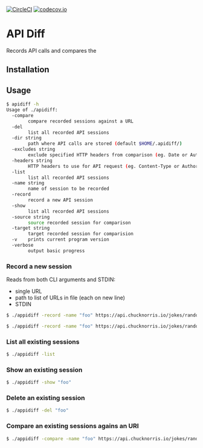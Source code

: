 
[![CircleCI](https://circleci.com/gh/tgrk/apidiff/tree/master.svg?style=svg)](https://circleci.com/gh/tgrk/apidiff/tree/master)
[![codecov.io](https://codecov.io/github/tgrk/apidiff/coverage.svg?branch=master)](https://codecov.io/github/tgrk/apidiff?branch=master)


# API Diff
Records API calls and compares the

## Installation

## Usage

```bash
$ apidiff -h
Usage of ./apidiff:
  -compare
    	compare recorded sessions against a URL
  -del
    	list all recorded API sessions
  -dir string
    	path where API calls are stored (default $HOME/.apidiff/)
  -excludes string
    	exclude specified HTTP headers from comparison (eg. Date or Authorize)
  -headers string
    	HTTP headers to use for API request (eg. Content-Type or Authorize)
  -list
    	list all recorded API sessions
  -name string
    	name of session to be recorded
  -record
    	record a new API session
  -show
    	list all recorded API sessions
  -source string
    	source recorded session for comparison
  -target string
    	target recorded session for comparision
  -v	prints current program version
  -verbose
    	output basic progress

```

### Record a new session

Reads from both CLI arguments and STDIN:
* single URL
* path to list of URLs in file (each on new line)
* STDIN

```bash
$ ./appidiff -record -name "foo" https://api.chucknorris.io/jokes/random
```

```bash
$ ./appidiff -record -name "foo" https://api.chucknorris.io/jokes/random
```

### List all existing sessions
```bash
$ ./appidiff -list
```

### Show an existing session
```bash
$ ./appidiff -show "foo"
```

### Delete an existing session
```bash
$ ./appidiff -del "foo"
```

### Compare an existing sessions agains an URI
```bash
$ ./appidiff -compare -name "foo" https://api.chucknorris.io/jokes/random
```

